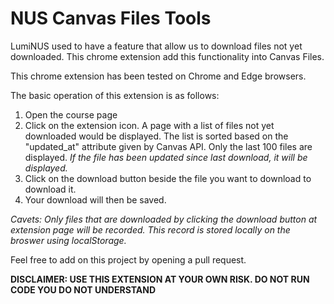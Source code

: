 # NUS Canvas Files Tools

LumiNUS used to have a feature that allow us to download files not yet downloaded. This chrome extension add this functionality into Canvas Files.

This chrome extension has been tested on Chrome and Edge browsers.

The basic operation of this extension is as follows:
1. Open the course page
2. Click on the extension icon. A page with a list of files not yet downloaded would be displayed. The list is sorted based on the "updated_at" attribute given by Canvas API. Only the last 100 files are displayed.
*If the file has been updated since last download, it will be displayed.*
3. Click on the download button beside the file you want to download to download it.
4. Your download will then be saved.


*Cavets: Only files that are downloaded by clicking the download button at extension page will be recorded. This record is stored locally on the broswer using localStorage.*

Feel free to add on this project by opening a pull request.

__DISCLAIMER: USE THIS EXTENSION AT YOUR OWN RISK. DO NOT RUN CODE YOU DO NOT UNDERSTAND__